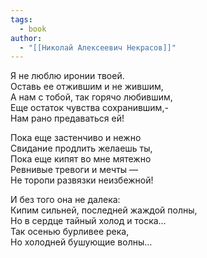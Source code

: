 ```yaml
---
tags:
  - book
author:
  - "[[Николай Алексеевич Некрасов]]"
---
```

Я не люблю иронии твоей.  
Оставь ее отжившим и не жившим,  
А нам с тобой, так горячо любившим,  
Еще остаток чувства сохранившим,-  
Нам рано предаваться ей!

Пока еще застенчиво и нежно  
Свидание продлить желаешь ты,  
Пока еще кипят во мне мятежно  
Ревнивые тревоги и мечты —  
Не торопи развязки неизбежной!

И без того она не далека:  
Кипим сильней, последней жаждой полны,  
Но в сердце тайный холод и тоска…  
Так осенью бурливее река,  
Но холодней бушующие волны…